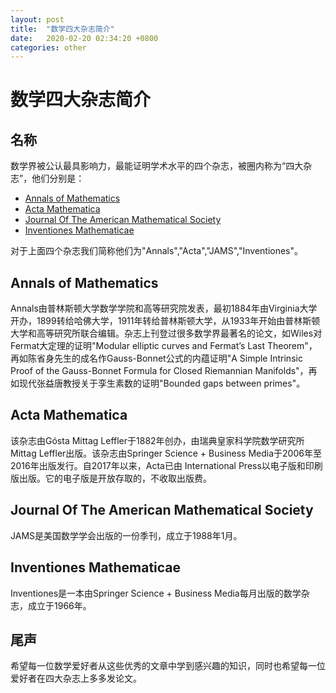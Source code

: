 ```yaml
---
layout: post
title:  "数学四大杂志简介"
date:   2020-02-20 02:34:20 +0800
categories: other
---
```


# 数学四大杂志简介

## 名称
数学界被公认最具影响力，最能证明学术水平的四个杂志，被圈内称为“四大杂志”，他们分别是：
- <a href="http://annals.math.princeton.edu/">Annals of Mathematics</a>
- <a href="https://www.intlpress.com/site/pub/pages/journals/items/acta/_home/_main/index.php">Acta Mathematica</a>
- <a href="http://www.ams.org/journals/jams/all_issues.html">Journal Of The American Mathematical Society</a>
- <a href="https://link.springer.com/journal/volumesAndIssues/222">Inventiones Mathematicae</a>

对于上面四个杂志我们简称他们为"Annals","Acta","JAMS","Inventiones"。

## Annals of Mathematics

Annals由普林斯顿大学数学学院和高等研究院发表，最初1884年由Virginia大学开办，1899转给哈佛大学，1911年转给普林斯顿大学，从1933年开始由普林斯顿大学和高等研究所联合编辑。杂志上刊登过很多数学界最著名的论文，如Wiles对Fermat大定理的证明"Modular elliptic curves and Fermat’s Last Theorem"，再如陈省身先生的成名作Gauss-Bonnet公式的内蕴证明"A Simple Intrinsic Proof of the Gauss-Bonnet Formula for Closed Riemannian Manifolds"，再如现代张益唐教授关于孪生素数的证明"Bounded gaps between primes"。

## Acta Mathematica

该杂志由Gósta Mittag Leffler于1882年创办，由瑞典皇家科学院数学研究所Mittag Leffler出版。该杂志由Springer Science + Business Media于2006年至2016年出版发行。自2017年以来，Acta已由 International Press以电子版和印刷版出版。它的电子版是开放存取的，不收取出版费。

## Journal Of The American Mathematical Society

JAMS是美国数学学会出版的一份季刊，成立于1988年1月。

## Inventiones Mathematicae

Inventiones是一本由Springer Science + Business Media每月出版的数学杂志，成立于1966年。

## 尾声

希望每一位数学爱好者从这些优秀的文章中学到感兴趣的知识，同时也希望每一位爱好者在四大杂志上多多发论文。
